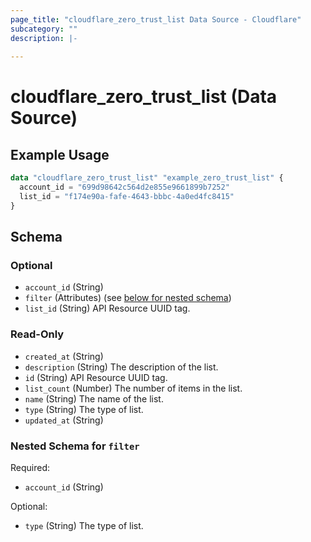 ```yaml
---
page_title: "cloudflare_zero_trust_list Data Source - Cloudflare"
subcategory: ""
description: |-
  
---
```


# cloudflare_zero_trust_list (Data Source)



## Example Usage

```terraform
data "cloudflare_zero_trust_list" "example_zero_trust_list" {
  account_id = "699d98642c564d2e855e9661899b7252"
  list_id = "f174e90a-fafe-4643-bbbc-4a0ed4fc8415"
}
```

<!-- schema generated by tfplugindocs -->
## Schema

### Optional

- `account_id` (String)
- `filter` (Attributes) (see [below for nested schema](#nestedatt--filter))
- `list_id` (String) API Resource UUID tag.

### Read-Only

- `created_at` (String)
- `description` (String) The description of the list.
- `id` (String) API Resource UUID tag.
- `list_count` (Number) The number of items in the list.
- `name` (String) The name of the list.
- `type` (String) The type of list.
- `updated_at` (String)

<a id="nestedatt--filter"></a>
### Nested Schema for `filter`

Required:

- `account_id` (String)

Optional:

- `type` (String) The type of list.


